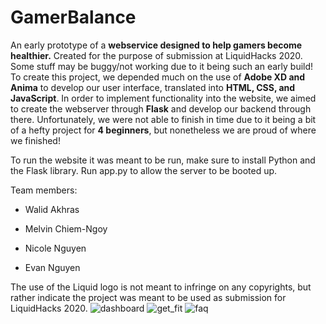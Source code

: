 # GamerBalance

An early prototype of a **webservice designed to help gamers become healthier.** Created for the purpose of submission at LiquidHacks 2020. Some stuff may be buggy/not working due to it being such an early build! To create this project, we depended much on the use of **Adobe XD and Anima** to develop our user interface, translated into **HTML, CSS, and JavaScript**. In order to implement functionality into the website, we aimed to create the webserver through **Flask** and develop our backend through there. Unfortunately, we were not able to finish in time due to it being a bit of a hefty project for **4 beginners**, but nonetheless we are proud of where we finished!

To run the website it was meant to be run, make sure to install Python and the Flask library. Run app.py to allow the server to be booted up.


Team members:

* Walid Akhras

* Melvin Chiem-Ngoy

* Nicole Nguyen

* Evan Nguyen


The use of the Liquid logo is not meant to infringe on any copyrights, but rather indicate the project was meant to be used as submission for LiquidHacks 2020.
![dashboard](https://raw.githubusercontent.com/nguyenevan42/swiss-project/main/preview/dashboard.PNG)
![get_fit](https://raw.githubusercontent.com/nguyenevan42/swiss-project/main/preview/get_fit.PNG)
![faq](https://raw.githubusercontent.com/nguyenevan42/swiss-project/main/preview/faq.PNG)
